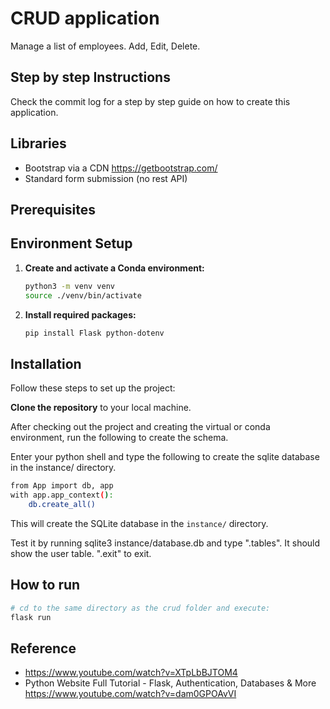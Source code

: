 # CRUD application

Manage a list of employees. Add, Edit, Delete.

## Step by step Instructions

Check the commit log for a step by step guide on how to create this application.

## Libraries

* Bootstrap via a CDN <https://getbootstrap.com/>
* Standard form submission (no rest API)

## Prerequisites


## Environment Setup

1. **Create and activate a Conda environment:**

    ```sh
    python3 -m venv venv
    source ./venv/bin/activate
    ```

2. **Install required packages:**

    ```sh
    pip install Flask python-dotenv
    ```

## Installation

Follow these steps to set up the project:

**Clone the repository** to your local machine.

After checking out the project and creating the virtual or conda environment, run the following to create the schema.

Enter your python shell and type the following to create the sqlite database in the instance/ directory.

```sh
from App import db, app
with app.app_context():
    db.create_all()
```

This will create the SQLite database in the `instance/` directory.

Test it by running sqlite3 instance/database.db and type ".tables". It should show the user table. ".exit" to exit.

## How to run

```sh
# cd to the same directory as the crud folder and execute:
flask run
```

## Reference

* <https://www.youtube.com/watch?v=XTpLbBJTOM4>
* Python Website Full Tutorial - Flask, Authentication, Databases & More <https://www.youtube.com/watch?v=dam0GPOAvVI>
